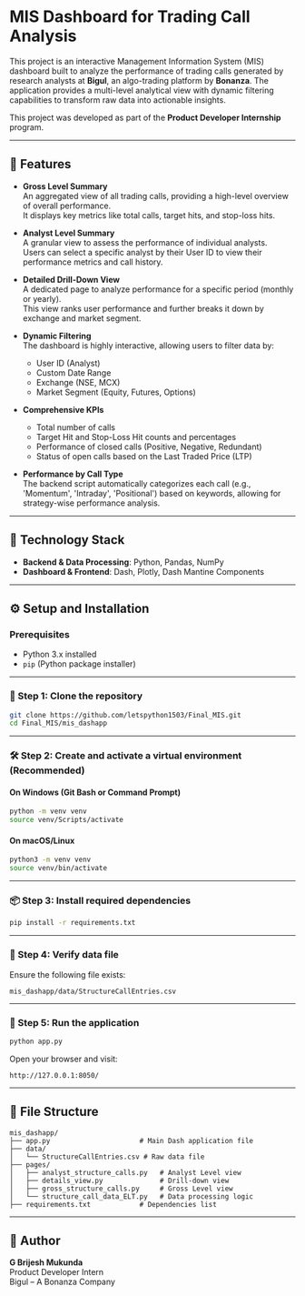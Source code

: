 
# MIS Dashboard for Trading Call Analysis

This project is an interactive Management Information System (MIS) dashboard built to analyze the performance of trading calls generated by research analysts at **Bigul**, an algo-trading platform by **Bonanza**. The application provides a multi-level analytical view with dynamic filtering capabilities to transform raw data into actionable insights.

This project was developed as part of the **Product Developer Internship** program.

---

## 🚀 Features

- **Gross Level Summary**  
  An aggregated view of all trading calls, providing a high-level overview of overall performance.  
  It displays key metrics like total calls, target hits, and stop-loss hits.

- **Analyst Level Summary**  
  A granular view to assess the performance of individual analysts.  
  Users can select a specific analyst by their User ID to view their performance metrics and call history.

- **Detailed Drill-Down View**  
  A dedicated page to analyze performance for a specific period (monthly or yearly).  
  This view ranks user performance and further breaks it down by exchange and market segment.

- **Dynamic Filtering**  
  The dashboard is highly interactive, allowing users to filter data by:
  - User ID (Analyst)
  - Custom Date Range
  - Exchange (NSE, MCX)
  - Market Segment (Equity, Futures, Options)

- **Comprehensive KPIs**
  - Total number of calls
  - Target Hit and Stop-Loss Hit counts and percentages
  - Performance of closed calls (Positive, Negative, Redundant)
  - Status of open calls based on the Last Traded Price (LTP)

- **Performance by Call Type**  
  The backend script automatically categorizes each call (e.g., 'Momentum', 'Intraday', 'Positional') based on keywords, allowing for strategy-wise performance analysis.

---

## 🧰 Technology Stack

- **Backend & Data Processing**: Python, Pandas, NumPy  
- **Dashboard & Frontend**: Dash, Plotly, Dash Mantine Components

---

## ⚙️ Setup and Installation

### Prerequisites

- Python 3.x installed
- `pip` (Python package installer)

---

### 🔧 Step 1: Clone the repository

```bash
git clone https://github.com/letspython1503/Final_MIS.git
cd Final_MIS/mis_dashapp
```

---

### 🛠️ Step 2: Create and activate a virtual environment (Recommended)

#### On Windows (Git Bash or Command Prompt)

```bash
python -m venv venv
source venv/Scripts/activate
```

#### On macOS/Linux

```bash
python3 -m venv venv
source venv/bin/activate
```

---

### 📦 Step 3: Install required dependencies

```bash
pip install -r requirements.txt
```

---

### 📂 Step 4: Verify data file

Ensure the following file exists:

```
mis_dashapp/data/StructureCallEntries.csv
```

---

### 🚀 Step 5: Run the application

```bash
python app.py
```

Open your browser and visit:

```
http://127.0.0.1:8050/
```

---

## 📁 File Structure

```
mis_dashapp/
├── app.py                      # Main Dash application file
├── data/
│   └── StructureCallEntries.csv # Raw data file
├── pages/
│   ├── analyst_structure_calls.py   # Analyst Level view
│   ├── details_view.py              # Drill-down view
│   ├── gross_structure_calls.py     # Gross Level view
│   └── structure_call_data_ELT.py   # Data processing logic
├── requirements.txt            # Dependencies list
```

---

## 👤 Author

**G Brijesh Mukunda**  
Product Developer Intern  
Bigul – A Bonanza Company

